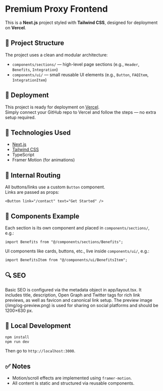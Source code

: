 
# Premium Proxy Frontend

This is a **Next.js** project styled with **Tailwind CSS**, designed for deployment on **Vercel**.

## 📁 Project Structure

The project uses a clean and modular architecture:

- `components/sections/` — high-level page sections (e.g., `Header`, `Benefits`, `Integration`)
- `components/ui/` — small reusable UI elements (e.g., `Button`, `FAQItem`, `IntegrationItem`)

## 🚀 Deployment

This project is ready for deployment on [Vercel](https://vercel.com).  
Simply connect your GitHub repo to Vercel and follow the steps — no extra setup required.

## 🧱 Technologies Used

- [Next.js](https://nextjs.org/)
- [Tailwind CSS](https://tailwindcss.com/)
- TypeScript
- Framer Motion (for animations)

## 🔗 Internal Routing

All buttons/links use a custom `Button` component.  
Links are passed as props:

```tsx
<Button link="/contact" text="Get Started" />
```

## 🧩 Components Example

Each section is its own component and placed in `components/sections/`, e.g.:

```tsx
import Benefits from "@/components/sections/Benefits";
```

UI components like cards, buttons, etc., live inside `components/ui/`, e.g.:

```tsx
import BenefitsItem from "@/components/ui/BenefitsItem";
```

## 🔍 SEO
Basic SEO is configured via the metadata object in app/layout.tsx.
It includes title, description, Open Graph and Twitter tags for rich link previews, as well as favicon and canonical link setup.
The preview image (/img/og-preview.png) is used for sharing on social platforms and should be 1200×630 px.

## 🧪 Local Development

```bash
npm install
npm run dev
```

Then go to `http://localhost:3000`.

## ✅ Notes

- Motion/scroll effects are implemented using `framer-motion`.
- All content is static and structured via reusable components.


